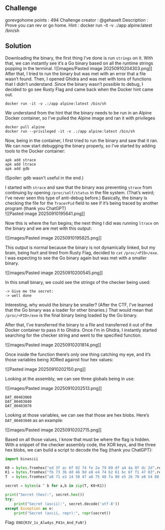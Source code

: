 ## Challenge

gorevgohome
points : 494
Challenge creator : @gehaxelt
Description : Prove you can rev or go home.
Hint : docker run -it -v .:/app alpine:latest /bin/sh


## Solution

Downloading the binary, the first thing I’ve done is run `strings` on it. With that, we can instantly see it’s a Go binary based on all the runtime strings popping in the terminal.
![[images/Pasted image 20250910204303.png]]
After that, I tried to run the binary but was met with an error that a file wasn’t found. Then, I opened Ghidra and was met with tons of functions that I didn’t understand. Since the binary wasn’t possible to debug, I decided to go see Rusty Flag and came back when the Docker hint came out.

`docker run -it -v .:/app alpine:latest /bin/sh`

We understand from the hint that the binary needs to be run in an Alpine Docker container, so I’ve pulled the Alpine image and ran it with privileges

```shell
docker pull alpine
docker run --privileged -it -v .:/app alpine:latest /bin/sh
```

Now, being in the container, I first tried to run the binary and saw that it ran. We can now start debugging the binary properly, so I’ve started by adding tools to the Docker container:

```shell
apk add strace
apk add ltrace
apk add gdb
```

(Spoiler: gdb wasn’t useful in the end.)

I started with `strace` and saw that the binary was preventing `strace` from continuing by opening `/proc/self/status` in the file system. (That’s weird; I’ve never seen this type of anti-debug before.) Basically, the binary is checking the file for the `TracerPid` field to see if it’s being traced by another program (thank you ChatGPT)  
![[Pasted image 20250910195641.png]]

Now this is where the fun begins; the next thing I did was running `ltrace` on the binary and we are met with this output:

![[images/Pasted image 20250910195825.png]]

This output is normal because the binary is not dynamically linked, but my brain, being hurt and tired from Rusty Flag, decided to `cat` `/proc/<PID>/exe`. I was expecting to see the Go binary again but was met with a smaller binary.

![[images/Pasted image 20250910200545.png]]

In this small binary, we could see the strings of the checker being used:

```text
-> Give me the secret:
-> well done
```

Interesting, why would the binary be smaller? (After the CTF, I’ve learned that the Go binary was a loader for other binaries.) That would mean that `/proc/<PID>/exe` is the final binary being loaded by the Go binary.

After that, I’ve transferred the binary to a file and transferred it out of the Docker container to pass it to Ghidra. Once I’m in Ghidra, I instantly started searching for the checker string and went to the specified function.

![[images/Pasted image 20250910201814.png]]

Once inside the function there’s only one thing catching my eye, and it’s those variables being XORed against four hex values:

![[Pasted image 20250910202150.png]]

Looking at the assembly, we can see three globals being in use:

![[images/Pasted image 20250910202513.png]]

```text
DAT_00403060
DAT_00403040
DAT_00403070
```

Looking at those variables, we can see that those are hex blobs. Here’s `DAT_00403040` as an example:

![[images/Pasted image 20250910202715.png]]

Based on all those values, I know that must be where the flag is hidden. With a snippet of the checker assembly code, the XOR keys, and the three hex blobs, we can build a script to decode the flag (thank you ChatGPT):

```python
import binascii

K0 = bytes.fromhex("ed 3f ac 6f 02 74 fe 2a 79 89 df a4 4a 07 dc 2d".replace(" ",""))
K1 = bytes.fromhex("fb 73 3b dd 46 9d e8 e4 74 b2 61 6c 6f f1 47 03".replace(" ",""))
T  = bytes.fromhex("a8 71 e3 14 50 47 a8 75 48 fa 80 e5 26 70 e8 54 88 2c 6b e9 77 f3 b7 a5 1a d6 3e 2a 1a bf 66 7e".replace(" ",""))

secret = bytes(a ^ b for a,b in zip(T, K0+K1))

print("Secret (hex):", secret.hex())
try:
    print("Secret (ascii):", secret.decode('utf-8'))
except Exception as e:
    print("Secret (ascii, repr):", repr(secret))
```

Flag: `ENO{R3V_1s_Alw4ys_P41n_And_FuN!}`
